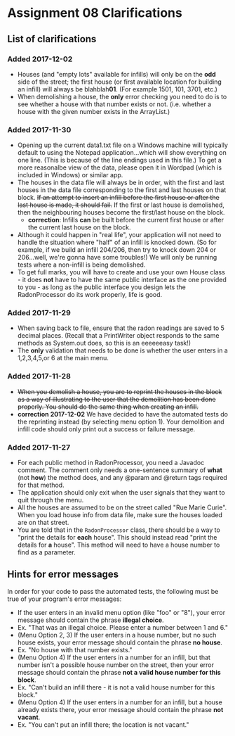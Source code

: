 # Assignment 08 Clarifications

## List of clarifications


### Added 2017-12-02

* Houses (and "empty lots" available for infills) will only be on the **odd** side of the street; the first house (or first available location for building an infill) will always be blahblah**01**. (For example 1501, 101, 3701, etc.)
* When demolishing a house, the **only** error checking you need to do is to see whether a house with that number exists or not. (i.e. whether a house with the given number exists in the ArrayList.)


### Added 2017-11-30

* Opening up the current data1.txt file on a Windows machine will typically default to using the Notepad application...which will show everything on one line. (This is because of the line endings used in this file.) To get a more reasonalbe view of the data, please open it in Wordpad (which is included in Windows) or similar app.
* The houses in the data file will always be in order, with the first and last houses in the data file corresponding to the first and last houses on that block. <del>If an attempt to insert an infill before the first house or after the last house is made, it should fail.</del> If the first or last house is demolished, then the neighbouring houses become the first/last house on the block.
  * **correction**: Infills **can** be built before the current first house or after the current last house on the block.
* Although it could happen in "real life", your application will not need to handle the situation where "half" of an infill is knocked down. (So for example, if we build an infill 204/206, then try to knock down 204 or 206...well, we're gonna have some troubles!) We will only be running tests where a non-infill is being demolished.
* To get full marks, you will have to create and use your own House class - it does **not** have to have the same public interface as the one provided to you - as long as the public interface you design lets the RadonProcessor do its work properly, life is good.

### Added 2017-11-29

* When saving back to file, ensure that the radon readings are saved to 5 decimal places. (Recall that a PrintWriter object responds to the same methods as System.out does, so this is an eeeeeeasy task!)
* The **only** validation that needs to be done is whether the user enters in a 1,2,3,4,5,or 6 at the main menu.

### Added 2017-11-28

* <del>When you demolish a house, you are to reprint the houses in the block as a way of illustrating to the user that the demolition has been done properly. You should do the same thing when creating an infill.</del>
 * **correction 2017-12-02** We have decided to have the automated tests do the reprinting instead (by selecting menu option 1). Your demolition and infill code should only print out a success or failure message.

### Added 2017-11-27

* For each public method in RadonProcessor, you need a Javadoc comment. The comment only needs a one-sentence summary of **what** (not **how**) the method does, and any @param and @return tags required for that method.
* The application should only exit when the user signals that they want to quit through the menu.
* All the houses are assumed to be on the street called "Rue Marie Curie". When you load house info from data file, make sure the houses loaded are on that street.
* You are told that in the `RadonProcessor` class, there should be a way to "print the details for **each** house". This should instead read "print the details for **a** house". This method will need to have a house number to find as a parameter.


## Hints for error messages

In order for your code to pass the automated tests, the following must be true of your program's error messages:

* If the user enters in an invalid menu option (like "foo" or "8"), your error message should contain the phrase **illegal choice**.
 * Ex. "That was an illegal choice. Please enter a number between 1 and 6."
* (Menu Option 2, 3) If the user enters in a house number, but no such house exists, your error message should contain the phrase **no house**.
 * Ex. "No house with that number exists."
* (Menu Option 4) If the user enters in a number for an infill, but that number isn't a possible house number on the street, then your error message should contain the phrase **not a valid house number for this block**.
 * Ex. "Can't build an infill there - it is not a valid house number for this block."
* (Menu Option 4) If the user enters in a number for an infill, but a house already exists there, your error message should contain the phrase **not vacant**.
 * Ex. "You can't put an infill there; the location is not vacant."
